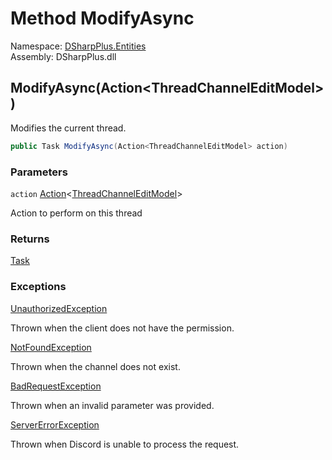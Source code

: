 # Method ModifyAsync

Namespace: [DSharpPlus.Entities](DSharpPlus.Entities.md)  
Assembly: DSharpPlus.dll

## <a id="DSharpPlus_Entities_DiscordThreadChannel_ModifyAsync_System_Action_DSharpPlus_Net_Models_ThreadChannelEditModel__"></a>ModifyAsync\(Action<ThreadChannelEditModel\>\)

Modifies the current thread.

```csharp
public Task ModifyAsync(Action<ThreadChannelEditModel> action)
```

### Parameters

`action` [Action](https://learn.microsoft.com/dotnet/api/system.action\-1)<[ThreadChannelEditModel](DSharpPlus.Net.Models.ThreadChannelEditModel.md)\>

Action to perform on this thread

### Returns

[Task](https://learn.microsoft.com/dotnet/api/system.threading.tasks.task)

### Exceptions

[UnauthorizedException](DSharpPlus.Exceptions.UnauthorizedException.md)

Thrown when the client does not have the <xref href="DSharpPlus.Permissions.ManageChannels" data-throw-if-not-resolved="false"></xref> permission.

[NotFoundException](DSharpPlus.Exceptions.NotFoundException.md)

Thrown when the channel does not exist.

[BadRequestException](DSharpPlus.Exceptions.BadRequestException.md)

Thrown when an invalid parameter was provided.

[ServerErrorException](DSharpPlus.Exceptions.ServerErrorException.md)

Thrown when Discord is unable to process the request.

